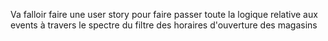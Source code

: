 Va falloir faire une user story pour faire passer toute la logique relative aux events à travers le spectre du filtre des horaires d'ouverture des magasins